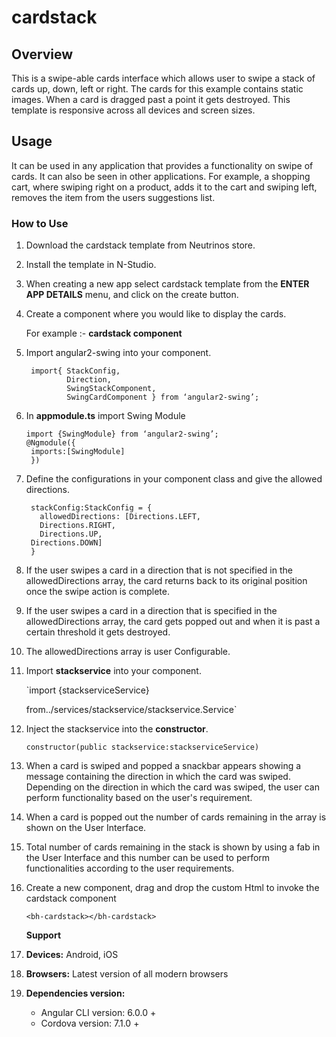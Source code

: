 # cardstack

## Overview

This is a swipe-able cards interface which allows user to swipe a stack of cards up, down, left or right. The cards for this example contains static images. When a card is dragged past a point it gets destroyed. This template is responsive across all devices and screen sizes.

## Usage

It can be used in any application that provides a functionality on swipe of cards. It can also be seen in other applications. For example, a shopping cart, where swiping right on a product, adds it to the cart and swiping left, removes the item from the users suggestions list.

### How to Use

1. Download the cardstack template from Neutrinos store.
2. Install the template in N-Studio.
3. When creating a new app select cardstack template from the **ENTER APP DETAILS** menu, and click on the create button.
4. Create a component where you would like to display the cards.

   For example :- **cardstack component**

5. Import angular2-swing into your component.

   ```text
    import{ StackConfig,
            Direction,
            SwingStackComponent,
            SwingCardComponent } from ‘angular2-swing’;
   ```

6. In **appmodule.ts** import Swing Module

   ```text
   import {SwingModule} from ‘angular2-swing’;
   @Ngmodule({
    imports:[SwingModule]
    })
   ```

7. Define the configurations in your component class and give the allowed directions.

   ```text
    stackConfig:StackConfig = {
      allowedDirections: [Directions.LEFT,
      Directions.RIGHT,
      Directions.UP,
    Directions.DOWN]
    }
   ```

8. If the user swipes a card in a direction that is not specified in the allowedDirections array, the card returns back to its original position once the swipe action is complete.
9. If the user swipes a card in a direction that is specified in the allowedDirections array, the card gets popped out and when it is past a certain threshold it gets destroyed.
10. The allowedDirections array is user Configurable.
11. Import **stackservice** into your component.

    \`import {stackserviceService}

    from../services/stackservice/stackservice.Service\`

12. Inject the stackservice into the **constructor**.

    `constructor(public stackservice:stackserviceService)`

13. When a card is swiped and popped a snackbar appears showing a message containing the direction in which the card was swiped. Depending on the direction in which the card was swiped, the user can perform functionality based on the user's requirement.
14. When a card is popped out the number of cards remaining in the array is shown on the User Interface.
15. Total number of cards remaining in the stack is shown by using a fab in the User Interface and this number can be used to perform functionalities according to the user requirements.
16. Create a new component, drag and drop the custom Html to invoke the cardstack component

    `<bh-cardstack></bh-cardstack>`

    **Support**

17. **Devices:** Android, iOS
18. **Browsers:** Latest version of all modern browsers
19. **Dependencies version:**
    * Angular CLI version: 6.0.0 +
    * Cordova version: 7.1.0 +

